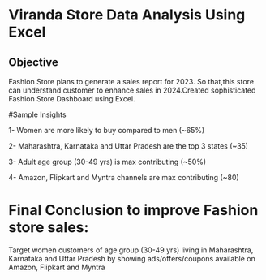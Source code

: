# Viranda Store Data Analysis Using Excel

## Objective

Fashion Store plans to generate a sales report for 2023.
So that,this store can understand customer to enhance sales in 2024.Created sophisticated Fashion Store Dashboard using Excel.

#Sample Insights

1- Women are more likely to buy compared to men (~65%)

2- Maharashtra, Karnataka and Uttar Pradesh are the top 3 states (~35)

3- Adult age group (30-49 yrs) is max contributing (~50%)

4- Amazon, Flipkart and Myntra channels are max contributing (~80)

# Final Conclusion to improve Fashion store sales:

Target women customers of age group (30-49 yrs) 
living in Maharashtra, Karnataka and Uttar Pradesh by showing ads/offers/coupons available on Amazon, Flipkart and Myntra



